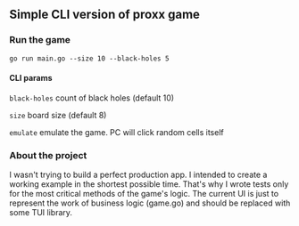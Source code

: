 ## Simple CLI version of proxx game 


### Run the game
```go run main.go --size 10 --black-holes 5 ```

#### CLI params
```black-holes``` count of black holes (default 10)

```size``` board size (default 8)

```emulate``` emulate the game. PC will click random cells itself


### About the project
I wasn't trying to build a perfect production app. I intended to create a working example in the shortest possible time.
That's why I wrote tests only for the most critical methods of the game's logic.
The current UI is just to represent the work of business logic (game.go) and should be replaced with some TUI library.